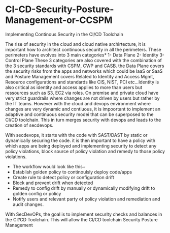 # CI-CD-Security-Posture-Management-or-CCSPM
Implementing Continous Security in the CI/CD Toolchain

The rise of security in the cloud and cloud native archirtecture, it is important how to architect continuous security in all the perimeters.
These perimeters have evolves into 3 main categories*
1- Data Plane
2- Identity
3- Control Plane
These 3 categories are also covered with the combination of the 3 security standards with CSPM, CWP and CASB.
the Data Plane covers the security risks from the apps and networks which could be IaaS or SaaS and Posture Management covers Related to Identity and Access Mgmt, 
Resource configurations and standards like CIS, NIST, PCI etc...Identity is also critical as identity and access applies to more than users but ressources such as S3, EC2 via roles.
On premise and private cloud have very strict guardrails where changes are not driven by users but rather by the IT teams. However with the cloud and devops environment where changes are very dynamic and contiuous, it is impoortant
to implement an adaptive and continuous security modei that can be superposed to the CI/CD toolchain. This in turn merges security with devops and leads
to the creation of secdevops.

With secdevops, it starts with the code with SAST/DAST by static or dynamically securing the code. it is then important to have a policy with which apps are being deployed and implementing security to detect any policy violations, block source 
of policy violation and remedy to those
policy violations. 
- The workflow would look like this+
- Establish golden policy to continoulsly deploy code/apps
- Create rule to detect policy or configuration drift
- Block and prevent drift when detected
- Remedy to config drift by manually or dynamically modifying drift to golden config or policy
- Notify users and relevant party of policy violation and remediation and audit changes.

With SecDevOPs, the goal is to implement security checks and balances in the CI?CD Toolchain. This will allow the CI/CD toolchain Security Posture Management


